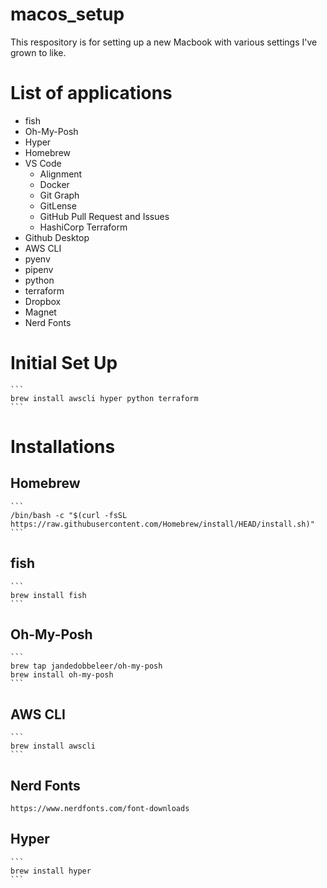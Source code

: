 # macos_setup
This respository is for setting up a new Macbook with various settings I've grown to like.

# List of applications
- fish
- Oh-My-Posh
- Hyper
- Homebrew
- VS Code
    - Alignment
    - Docker
    - Git Graph
    - GitLense
    - GitHub Pull Request and Issues
    - HashiCorp Terraform
- Github Desktop
- AWS CLI
- pyenv
- pipenv
- python
- terraform
- Dropbox
- Magnet
- Nerd Fonts

# Initial Set Up
    ```
    brew install awscli hyper python terraform
    ```
# Installations
## Homebrew
    ```
    /bin/bash -c "$(curl -fsSL https://raw.githubusercontent.com/Homebrew/install/HEAD/install.sh)"
    ```
## fish
    ```
    brew install fish
    ```

## Oh-My-Posh
    ```
    brew tap jandedobbeleer/oh-my-posh
    brew install oh-my-posh
    ```
## AWS CLI
    ```
    brew install awscli
    ```

## Nerd Fonts
    https://www.nerdfonts.com/font-downloads

## Hyper
    ```
    brew install hyper
    ```